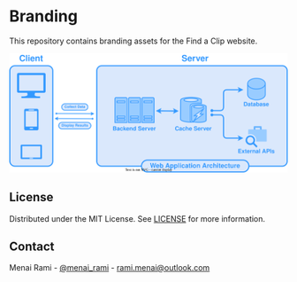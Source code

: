 # Branding
This repository contains branding assets for the Find a Clip website.

![diagram](diagrams/architecture.svg)

## License
Distributed under the MIT License. See [LICENSE](https://github.com/findaclip/branding/blob/main/LICENSE) for more
information.

## Contact
Menai Rami - [@menai_rami](https://twitter.com/menai_rami) - rami.menai@outlook.com
